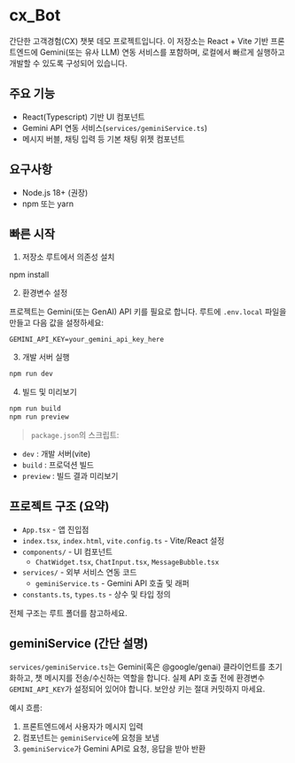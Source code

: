 # cx_Bot

간단한 고객경험(CX) 챗봇 데모 프로젝트입니다. 이 저장소는 React + Vite 기반 프론트엔드에 Gemini(또는 유사 LLM) 연동 서비스를 포함하며, 로컬에서 빠르게 실행하고 개발할 수 있도록 구성되어 있습니다.

## 주요 기능

- React(Typescript) 기반 UI 컴포넌트
- Gemini API 연동 서비스(`services/geminiService.ts`)
- 메시지 버블, 채팅 입력 등 기본 채팅 위젯 컴포넌트

## 요구사항

- Node.js 18+ (권장)
- npm 또는 yarn

## 빠른 시작

1. 저장소 루트에서 의존성 설치

npm install

2. 환경변수 설정

프로젝트는 Gemini(또는 GenAI) API 키를 필요로 합니다. 루트에 `.env.local` 파일을 만들고 다음 값을 설정하세요:

```
GEMINI_API_KEY=your_gemini_api_key_here
```

3. 개발 서버 실행

```bash
npm run dev
```

4. 빌드 및 미리보기

```bash
npm run build
npm run preview
```

> `package.json`의 스크립트:

- `dev` : 개발 서버(vite)
- `build` : 프로덕션 빌드
- `preview` : 빌드 결과 미리보기

## 프로젝트 구조 (요약)

- `App.tsx` - 앱 진입점
- `index.tsx`, `index.html`, `vite.config.ts` - Vite/React 설정
- `components/` - UI 컴포넌트
  - `ChatWidget.tsx`, `ChatInput.tsx`, `MessageBubble.tsx`
- `services/` - 외부 서비스 연동 코드
  - `geminiService.ts` - Gemini API 호출 및 래퍼
- `constants.ts`, `types.ts` - 상수 및 타입 정의

전체 구조는 루트 폴더를 참고하세요.

## geminiService (간단 설명)

`services/geminiService.ts`는 Gemini(혹은 @google/genai) 클라이언트를 초기화하고, 챗 메시지를 전송/수신하는 역할을 합니다. 실제 API 호출 전에 환경변수 `GEMINI_API_KEY`가 설정되어 있어야 합니다. 보안상 키는 절대 커밋하지 마세요.

예시 흐름:

1. 프론트엔드에서 사용자가 메시지 입력
2. 컴포넌트는 `geminiService`에 요청을 보냄
3. `geminiService`가 Gemini API로 요청, 응답을 받아 반환
